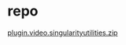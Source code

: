 # repo
[plugin.video.singularityutilities.zip](https://github.com/singularityutilities/repo/blob/master/plugin.video.singularityutilities.zip)
